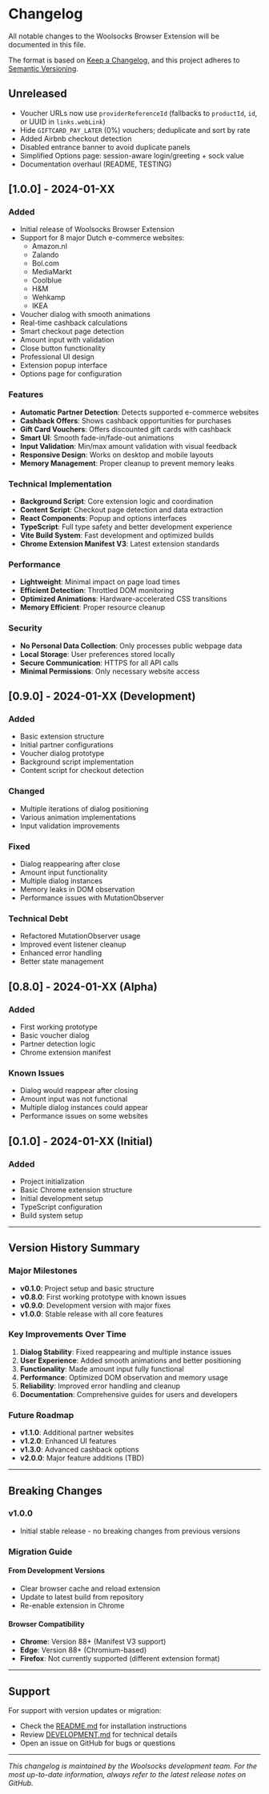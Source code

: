 # Changelog

All notable changes to the Woolsocks Browser Extension will be documented in this file.

The format is based on [Keep a Changelog](https://keepachangelog.com/en/1.0.0/),
and this project adheres to [Semantic Versioning](https://semver.org/spec/v2.0.0.html).

## Unreleased
- Voucher URLs now use `providerReferenceId` (fallbacks to `productId`, `id`, or UUID in `links.webLink`)
- Hide `GIFTCARD_PAY_LATER` (0%) vouchers; deduplicate and sort by rate
- Added Airbnb checkout detection
- Disabled entrance banner to avoid duplicate panels
- Simplified Options page: session-aware login/greeting + sock value
- Documentation overhaul (README, TESTING)

## [1.0.0] - 2024-01-XX

### Added
- Initial release of Woolsocks Browser Extension
- Support for 8 major Dutch e-commerce websites:
  - Amazon.nl
  - Zalando
  - Bol.com
  - MediaMarkt
  - Coolblue
  - H&M
  - Wehkamp
  - IKEA
- Voucher dialog with smooth animations
- Real-time cashback calculations
- Smart checkout page detection
- Amount input with validation
- Close button functionality
- Professional UI design
- Extension popup interface
- Options page for configuration

### Features
- **Automatic Partner Detection**: Detects supported e-commerce websites
- **Cashback Offers**: Shows cashback opportunities for purchases
- **Gift Card Vouchers**: Offers discounted gift cards with cashback
- **Smart UI**: Smooth fade-in/fade-out animations
- **Input Validation**: Min/max amount validation with visual feedback
- **Responsive Design**: Works on desktop and mobile layouts
- **Memory Management**: Proper cleanup to prevent memory leaks

### Technical Implementation
- **Background Script**: Core extension logic and coordination
- **Content Script**: Checkout page detection and data extraction
- **React Components**: Popup and options interfaces
- **TypeScript**: Full type safety and better development experience
- **Vite Build System**: Fast development and optimized builds
- **Chrome Extension Manifest V3**: Latest extension standards

### Performance
- **Lightweight**: Minimal impact on page load times
- **Efficient Detection**: Throttled DOM monitoring
- **Optimized Animations**: Hardware-accelerated CSS transitions
- **Memory Efficient**: Proper resource cleanup

### Security
- **No Personal Data Collection**: Only processes public webpage data
- **Local Storage**: User preferences stored locally
- **Secure Communication**: HTTPS for all API calls
- **Minimal Permissions**: Only necessary website access

## [0.9.0] - 2024-01-XX (Development)

### Added
- Basic extension structure
- Initial partner configurations
- Voucher dialog prototype
- Background script implementation
- Content script for checkout detection

### Changed
- Multiple iterations of dialog positioning
- Various animation implementations
- Input validation improvements

### Fixed
- Dialog reappearing after close
- Amount input functionality
- Multiple dialog instances
- Memory leaks in DOM observation
- Performance issues with MutationObserver

### Technical Debt
- Refactored MutationObserver usage
- Improved event listener cleanup
- Enhanced error handling
- Better state management

## [0.8.0] - 2024-01-XX (Alpha)

### Added
- First working prototype
- Basic voucher dialog
- Partner detection logic
- Chrome extension manifest

### Known Issues
- Dialog would reappear after closing
- Amount input was not functional
- Multiple dialog instances could appear
- Performance issues on some websites

## [0.1.0] - 2024-01-XX (Initial)

### Added
- Project initialization
- Basic Chrome extension structure
- Initial development setup
- TypeScript configuration
- Build system setup

---

## Version History Summary

### Major Milestones

- **v0.1.0**: Project setup and basic structure
- **v0.8.0**: First working prototype with known issues
- **v0.9.0**: Development version with major fixes
- **v1.0.0**: Stable release with all core features

### Key Improvements Over Time

1. **Dialog Stability**: Fixed reappearing and multiple instance issues
2. **User Experience**: Added smooth animations and better positioning
3. **Functionality**: Made amount input fully functional
4. **Performance**: Optimized DOM observation and memory usage
5. **Reliability**: Improved error handling and cleanup
6. **Documentation**: Comprehensive guides for users and developers

### Future Roadmap

- **v1.1.0**: Additional partner websites
- **v1.2.0**: Enhanced UI features
- **v1.3.0**: Advanced cashback options
- **v2.0.0**: Major feature additions (TBD)

---

## Breaking Changes

### v1.0.0
- Initial stable release - no breaking changes from previous versions

### Migration Guide

#### From Development Versions
- Clear browser cache and reload extension
- Update to latest build from repository
- Re-enable extension in Chrome

#### Browser Compatibility
- **Chrome**: Version 88+ (Manifest V3 support)
- **Edge**: Version 88+ (Chromium-based)
- **Firefox**: Not currently supported (different extension format)

---

## Support

For support with version updates or migration:
- Check the [README.md](README.md) for installation instructions
- Review [DEVELOPMENT.md](DEVELOPMENT.md) for technical details
- Open an issue on GitHub for bugs or questions

---

*This changelog is maintained by the Woolsocks development team. For the most up-to-date information, always refer to the latest release notes on GitHub.*

